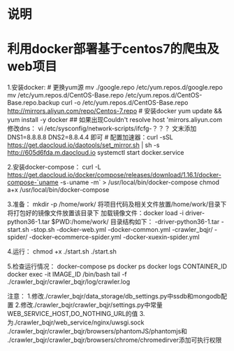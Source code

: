 # 说明
# 利用docker部署基于centos7的爬虫及web项目

1.安装docker:
    # 更换yum源
    mv ./google.repo /etc/yum.repos.d/google.repo
    mv /etc/yum.repos.d/CentOS-Base.repo /etc/yum.repos.d/CentOS-Base.repo.backup
    curl -o /etc/yum.repos.d/CentOS-Base.repo http://mirrors.aliyun.com/repo/Centos-7.repo
    # 安装docker
    yum update && yum install -y docker
    ## 如果出现Couldn't resolve host 'mirrors.aliyun.com 修改dns：
    vi /etc/sysconfig/network-scripts/ifcfg-？？？
    文末添加
    DNS1=8.8.8.8
    DNS2=8.8.4.4 即可
    # 配置加速器：curl -sSL https://get.daocloud.io/daotools/set_mirror.sh | sh -s http://605d6fda.m.daocloud.io
    systemctl start docker.service
    
2.安装docker-compose：
    curl -L https://get.daocloud.io/docker/compose/releases/download/1.16.1/docker-compose-`uname -s`-`uname -m` > /usr/local/bin/docker-compose
    chmod a+x /usr/local/bin/docker-compose

3.准备：
    mkdir -p /home/work/
    将项目代码及相关文件放置/home/work/目录下
    将打包好的镜像文件放置该目录下
    加载镜像文件：docker load -i driver-python36-1.tar
    $PWD:/home/work/
    目录结构如下：
        -driver-python36-1.tar
        -start.sh
        -stop.sh
        -docker-web.yml
        -docker-common.yml
        -crawler_bqjr/
        -spider/
            -docker-ecommerce-spider.yml
            -docker-xuexin-spider.yml
            
4.运行：
    chmod +x ./start.sh
    ./start.sh

5.检查运行情况：
    docker-compose ps
    docker ps
    docker logs CONTAINER_ID
    docker exec -it IMAGE_ID /bin/bash
    tail -f ./crawler_bqjr/crawler_bqjr/log/crawler.log


注意：
    1.修改./crawler_bqjr/data_storage/db_settings.py中ssdb和mongodb配置
    2.修改./crawler_bqjr/crawler_bqjr/settings.py中常量WEB_SERVICE_HOST,DO_NOTHING_URL的值
    3.为./crawler_bqjr/web_service/nginx/uwsgi.sock ./crawler_bqjr/crawler_bqjr/browsers/phantomJS/phantomjs和
        ./crawler_bqjr/crawler_bqjr/browsers/chrome/chromedirver添加可执行权限
